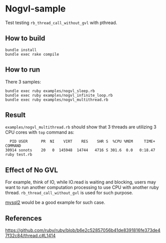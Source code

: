 # Nogvl-sample

Test testing `rb_thread_call_without_gvl` with pthread.

## How to build

```
bundle install
bundle exec rake compile
```

## How to run

There 3 samples:

```
bundle exec ruby examples/nogvl_sleep.rb
bundle exec ruby examples/nogvl_infinite_loop.rb
bundle exec ruby examples/nogvl_multithread.rb
```

## Result

`examples/nogvl_multithread.rb` should show that 3 threads are utilizing 3 CPU cores with `top` command as:

```
  PID USER      PR  NI    VIRT    RES    SHR S  %CPU %MEM     TIME+ COMMAND
30914 sonots    20   0  145948  14744   4716 S 301.6  0.0   0:18.47 ruby test.rb
```

## Effect of No GVL

For example, think of IO, while IO.read is waiting and blocking, users may want to run another computation processing to use CPU with another ruby thread. `rb_thread_call_without_gvl` is used for such purpose.

[mysql2](https://github.com/brianmario/mysql2/blob/eca4d2552f605e14d8d935d67c36d7f83b2bf89b/ext/mysql2/client.c#L438) would be a good example for such case.

## References

https://github.com/ruby/ruby/blob/b6e2c52857056b41de8391816fe373de47f32c84/thread.c#L1414
